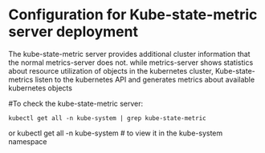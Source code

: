 # Configuration for Kube-state-metric server deployment

The kube-state-metric server provides additional cluster information that the normal metrics-server does not.
while metrics-server shows statistics about resource utilization of objects in the kubernetes cluster, Kube-state-metrics listen to the kubernetes API and generates metrics about available kubernetes objects 

#To check the kube-state-metric server:

    kubectl get all -n kube-system | grep kube-state-metric
   or
    kubectl get all -n kube-system # to view it in the kube-system namespace
